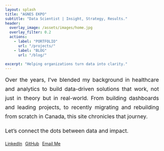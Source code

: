 ```yaml
---
layout: splash
title: "AGNES EKPO"
subtitle: "Data Scientist | Insight, Strategy, Results."
header:
  overlay_image: /assets/images/home.jpg
  overlay_filter: 0.2
  actions:
    - label: "PORTFOLIO"
      url: "/projects/"
    - label: "BLOG"
      url: "/blog/"
  
excerpt: "Helping organizations turn data into clarity."
---
```


<div style="text-align: center; max-width: 750px; margin: 0 auto; font-size: 1.1rem; line-height: 1.7; text-align: justify;">
Over the years, I've blended my background in healthcare and analytics to build data-driven solutions that work, not just in theory but in real-world. From building dashboards and leading projects, to recently migrating and rebuilding from scratch in Canada, this site chronicles that journey.

Let’s connect the dots between data and impact.
</div>
<div style="display: flex; gap: 10px; flex-wrap: wrap; margin-top: 1rem;">
  <a href="https://www.linkedin.com/in/agnesekpo" class="btn btn--primary" target="_blank">LinkedIn</a>
  <a href="https://github.com/TheAEkpo" class="btn btn--primary" target="_blank">GitHub</a>
  <a href="mailto:a.ekpo@outlook.com" class="btn btn--primary" target="_blank">Email Me</a>
</div>
